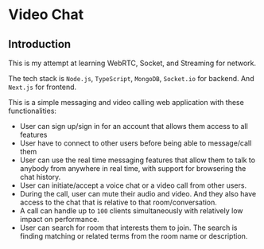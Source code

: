 # Video Chat

## Introduction

This is my attempt at learning WebRTC, Socket, and Streaming for network.

The tech stack is `Node.js`, `TypeScript`, `MongoDB`, `Socket.io` for backend. And `Next.js` for frontend.

This is a simple messaging and video calling web application with these functionalities:

- User can sign up/sign in for an account that allows them access to all features
- User have to connect to other users before being able to message/call them
- User can use the real time messaging features that allow them to talk to anybody from anywhere in real time,
  with support for browsering the chat history.
- User can initiate/accept a voice chat or a video call from other users.
- During the call, user can mute their audio and video. And they also have access to the chat that is relative to
  that room/conversation.
- A call can handle up to `100` clients simultaneously with relatively low impact on performance.
- User can search for room that interests them to join. The search is finding matching or related terms from the
  room name or description.
